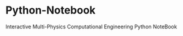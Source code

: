 Python-Notebook
===============

Interactive Multi-Physics Computational Engineering Python NoteBook

